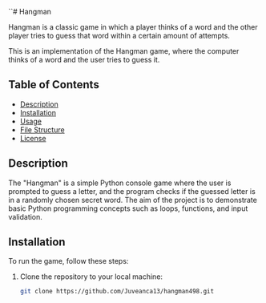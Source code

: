 ``# Hangman

Hangman is a classic game in which a player thinks of a word and the other player tries to guess that word within a certain amount of attempts.

This is an implementation of the Hangman game, where the computer thinks of a word and the user tries to guess it. 

## Table of Contents

- [Description](#description)
- [Installation](#installation)
- [Usage](#usage)
- [File Structure](#file-structure)
- [License](#license)

## Description

The "Hangman" is a simple Python console game where the user is prompted to guess a letter, and the program checks if the guessed letter is in a randomly chosen secret word. The aim of the project is to demonstrate basic Python programming concepts such as loops, functions, and input validation.

## Installation

To run the game, follow these steps:

1. Clone the repository to your local machine:

   ```bash
   git clone https://github.com/Juveanca13/hangman498.git


